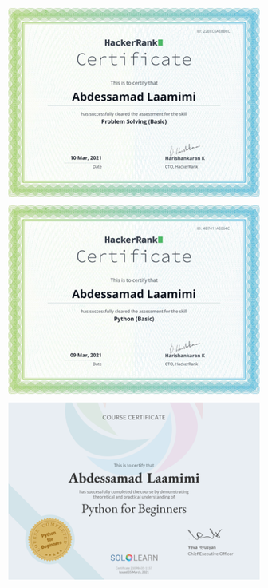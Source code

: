 </p>
<p align="center">  
<img src="https://github.com/Alaamimi/Certificates/blob/master/Ressources/Problem%20Solving%20Basic.png" width="1200">
<p/>

</p>
<p align="center">  
<img src="https://github.com/Alaamimi/Certificates/blob/master/Ressources/Python%20Basic.png" width="1200">
<p/>

</p>
<p align="center">  
<img src="https://github.com/Alaamimi/Certificates/blob/master/Ressources/cert-21098635-1157.png" width="1200">
<p/>
